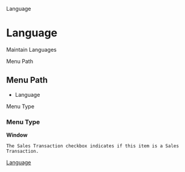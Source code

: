 
Language
# Language


Maintain Languages

Menu Path
## Menu Path



- Language

Menu Type
### Menu Type

**Window**

```
The Sales Transaction checkbox indicates if this item is a Sales Transaction.
```

[Language](functional-guide/window/window-language.md)